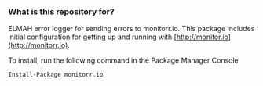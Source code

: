 ### What is this repository for? ###

ELMAH error logger for sending errors to monitorr.io. This package includes initial configuration for getting up and running with [http://monitor.io](http://monitorr.io).

To install, run the following command in the Package Manager Console

`Install-Package monitorr.io`
